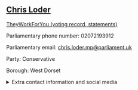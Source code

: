 ## <a href="https://members.parliament.uk/member/4751/contact">Chris Loder</a>

<a href="https://www.theyworkforyou.com/mp/25918/chris_loder/west_dorset">TheyWorkForYou (voting record, statements)</a> 

Parliamentary phone number: 02072193912 

Parliamentary email: chris.loder.mp@parliament.uk 

Party: Conservative 

Borough: West Dorset 

<details><summary>Extra contact information and social media</summary> 
<li>Website: https://www.chrisloder.co.uk/</li>
<li>Twitter: https://twitter.com/chrisloder</li>
<li>Constituency office phone number:</li>
<li>Constituency office email:</li>
<li>Facebook: https://www.facebook.com/chrisforwestdorset/</li>
<li>Instagram:</li>
<li>Youtube:</li>
<li>Linkedin:</li>
<li>Government department phone number:</li>
<li>Government department email:</li>
<li>Threads:</li>
<li>Party office phone number:</li>
<li>Party office email:</li>
<li>Tiktok:</li>
</details>